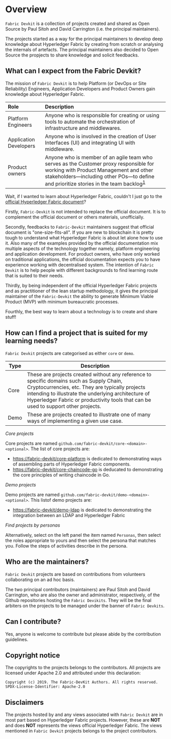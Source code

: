 # Overview

`Fabric Devkit` is a collection of projects created and shared as Open Source by Paul Sitoh and David Carrington (i.e. the principal maintainers). 

The projects started as a way for the principal maintainers to develop deep knowledge about Hyperledger Fabric by creating from scratch or analysing the internals of artefacts. The principal maintainers also decided to Open Source the propjects to share knowledge and solicit feedbacks.

## What can I expect from the Fabric Devkit?

The mission of `Fabric Devkit` is to help Platform (or DevOps or Site Reliability) Engineers, Application Developers and Product Owners gain knowledge about Hyperledger Fabric.

| Role | Description |
| :--- | :--- | 
| Platform Engineers | Anyone who is responsible for creating or using tools to automate the orchestration of infrastructure and middlewares. |
| Application Developers | Anyone who is involved in the creation of User Interfaces (UI) and integrating UI with middleware. |
| Product owners | Anyone who is member of an agile team who serves as the Customer proxy responsible for working with Product Management and other stakeholders—including other POs—to define and prioritize stories in the team backlog<sup>[1](https://www.scaledagileframework.com/product-owner/)</sup> |

Wait, if I wanted to learn about Hyperledger Fabric, couldn't I just go to the [official Hyperledger Fabric document](https://hyperledger-fabric.readthedocs.io/en/release-1.4/blockchain.html)?

Firstly, `Fabric-Devkit` is not intended to replace the official document. It is to complement the official document or others materials, unofficially.

Secondly, feedbacks to `Fabric-Devkit` maintainers suggest that official document is "one-size-fits-all". If you are new to blockchain it is pretty tough to understand what Hyperledger Fabric is about let alone how to use it. Also many of the examples provided by the official documentation mix multiple aspects of the technology together namely, platform engineering and application development. For product owners, who have only worked on traditional applications, the official documentation expects you to have experience working with decentralised system. The intention of `Fabric Devkit` is to help people with different backgrounds to find learning route that is suited to their needs.

Thirdly, by being independent of the official Hyperledger Fabric projects and as practitioner of the lean startup methodology, it gives the principal maintainer of the `Fabric-Devkit` the ability to generate Minimum Viable Product (MVP) with minimum bureaucratic processes.

Fourthly, the best way to learn about a technology is to create and share stuff!

## How can I find a project that is suited for my learning needs?

`Fabric Devkit` projects are categorised as either `core` or `demo`.

| Type | Description |
| --- | --- |
| Core | These are projects created without any reference to specific domains such as Supply Chain, Cryptocurrencies, etc. They are typically projects intending to illustrate the underlying architecture of Hyperledger Fabric or productivity tools that can be used to support other projects. |
| Demo | These are projects created to illustrate one of many ways of implementing a given use case. |

*Core projects*

Core projects are named `github.com/fabric-devkit/core-<domain>-<optional>`. The list of core projects are: 

* [https://fabric-devkit/core-platform](https://fabric-devkit/core-platform) is dedicated to demonstrating ways of assembling parts of Hyperledger Fabric components.
* [https://fabric-devkit/core-chaincode-go](https://fabric-devkit/core-chaincode-go) is deducated to demonstrating the core principles of writing chaincode in Go.

*Demo projects*

Demo projects are named `github.com/fabric-devkit/demo-<domain>-<optional>`. This listof demo projects are:

* [https://fabric-devkit/demo-ldap](https://fabric-devkit/demo-ldap) is dedicated to demonstrating the integration between an LDAP and Hyperledger Fabric

*Find projects by personas*

Alternatively, select on the left panel the item named `Personas`, then select the roles appropriate to yours and then select the persona that matches you. Follow the steps of activities describe in the persona.

## Who are the maintainers?

`Fabric Devkit` projects are based on contributions from volunteers collaborating on an ad hoc basis. 

The two principal contributors (maintainers) are Paul Sitoh and David Carrington, who are also the owner and administrator, respectively, of the Github repositories hosting the `Fabric Devikits`. They will be the final arbiters on the projects to be managed under the banner of `Fabric Devkits`.

## Can I contribute?

Yes, anyone is welcome to contribute but please abide by the contribution guidelines.

## Copyright notice

The copyrights to the projects belongs to the contributors. All projects are licensed under Apache 2.0 and attributed under this declaration:

```
Copyright (c) 2019. The Fabric-DevKit Authors. All rights reserved.
SPDX-License-Identifier: Apache-2.0
```

## Disclaimers

The projects hosted by and any views associated with `Fabric Devkit` are in most part based on Hyperledger Fabric projects. However, these are **NOT** and does **NOT** represents the views official Hyperledger Fabric. The views mentioned in `Fabric Devkit` projects belongs to the project contributors.